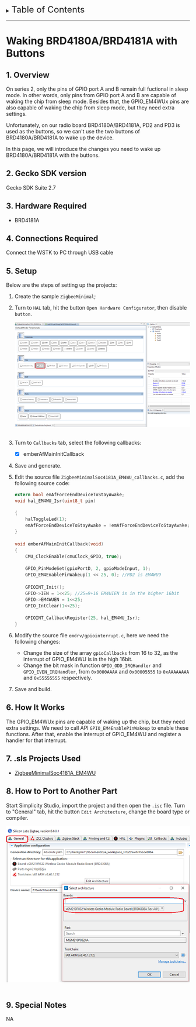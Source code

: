<details>
<summary><font size=5>Table of Contents</font> </summary>  

- [Waking BRD4180A/BRD4181A with Buttons](#waking-brd4180abrd4181a-with-buttons)
	- [1. Overview](#1-overview)
	- [2. Gecko SDK version](#2-gecko-sdk-version)
	- [3. Hardware Required](#3-hardware-required)
	- [4. Connections Required](#4-connections-required)
	- [5. Setup](#5-setup)
	- [6. How It Works](#6-how-it-works)
	- [7. .sls Projects Used](#7-sls-projects-used)
	- [8. How to Port to Another Part](#8-how-to-port-to-another-part)
	- [9. Special Notes](#9-special-notes)
</details>

********

# Waking BRD4180A/BRD4181A with Buttons

## 1. Overview
On series 2, only the pins of GPIO port A and B remain full fuctional in sleep mode. In other words, only pins from GPIO port A and B are capable of waking the chip from sleep mode. Besides that, the GPIO_EM4WUx pins are also capable of waking the chip from sleep mode, but they need extra settings.

Unfortunately, on our radio board BRD4180A/BRD4181A, PD2 and PD3 is used as the buttons, so we can't use the two buttons of BRD4180A/BRD4181A to wake up the device.

In this page, we will introduce the changes you need to wake up BRD4180A/BRD4181A with the buttons.

## 2. Gecko SDK version
Gecko SDK Suite 2.7

## 3. Hardware Required
- BRD4181A

## 4. Connections Required
Connect the WSTK to PC through USB cable

## 5. Setup
Below are the steps of setting up the projects:
1. Create the sample `ZigbeeMinimal`;
2. Turn to `HAL` tab, hit the button `Open Hardware Configurator`, then disable `button`.
	<div align="center">
		<img src="files/ZB-Zigbee-FAQ-Waking-BRD4180A-BRD4181A-with-Buttons/disable-button.png">
	</div>
	</br>
3. Turn to `Callbacks` tab, select the following callbacks:
	- [x] emberAfMainInitCallback
4. Save and generate.
5. Edit the source file `ZigbeeMinimalSoc4181A_EM4WU_callbacks.c`, add the following source code:
	``` C
	extern bool emAfForceEndDeviceToStayAwake;
	void hal_EM4WU_Isr(uint8_t pin)

	{
		halToggleLed(1);
		emAfForceEndDeviceToStayAwake = !emAfForceEndDeviceToStayAwake;
	}

	void emberAfMainInitCallback(void)
	{
		CMU_ClockEnable(cmuClock_GPIO, true);

		GPIO_PinModeSet(gpioPortD, 2, gpioModeInput, 1);
		GPIO_EM4EnablePinWakeup(1 << 25, 0); //PD2 is EM4WU9

		GPIOINT_Init();
		GPIO->IEN = 1<<25; //25=9+16 EM4UIEN is in the higher 16bit
		GPIO->EM4WUEN = 1<<25;
		GPIO_IntClear(1<<25);

		GPIOINT_CallbackRegister(25, hal_EM4WU_Isr);
	}
	```

6. Modify the source file `emdrv/gpiointerrupt.c`, here we need the following changes:
	- Change the size of the array `gpioCallbacks` from 16 to 32, as the interrupt of GPIO_EM4WU is in the high 16bit.
	- Change the bit mask in function `GPIO_ODD_IRQHandler` and `GPIO_EVEN_IRQHandler`, from `0x0000AAAA` and `0x00005555` to `0xAAAAAAAA` and `0x55555555` respectively.
7. Save and build.

## 6. How It Works
The GPIO_EM4WUx pins are capable of waking up the chip, but they need extra settings. We need to call API `GPIO_EM4EnablePinWakeup` to enable these functions. After that, enable the interrupt of GPIO_EM4WU and register a handler for that interrupt.

## 7. .sls Projects Used
- [ZigbeeMinimalSoc4181A_EM4WU](files/ZB-Zigbee-FAQ-Waking-BRD4180A-BRD4181A-with-Buttons/ZigbeeMinimalSoc4181A_EM4WU.sls)

## 8. How to Port to Another Part
Start Simplicity Studio, import the project and then open the `.isc` file. Turn to "General" tab, hit the button `Edit Architecture`, change the board type or compiler.
<div align="center">
	<img src="files/ZB-Zigbee-FAQ-Waking-BRD4180A-BRD4181A-with-Buttons/change-arch.png">
</div>
</br>

## 9. Special Notes
NA
